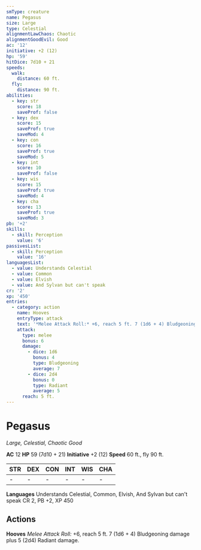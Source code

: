 ```yaml
---
smType: creature
name: Pegasus
size: Large
type: Celestial
alignmentLawChaos: Chaotic
alignmentGoodEvil: Good
ac: '12'
initiative: +2 (12)
hp: '59'
hitDice: 7d10 + 21
speeds:
  walk:
    distance: 60 ft.
  fly:
    distance: 90 ft.
abilities:
  - key: str
    score: 18
    saveProf: false
  - key: dex
    score: 15
    saveProf: true
    saveMod: 4
  - key: con
    score: 16
    saveProf: true
    saveMod: 5
  - key: int
    score: 10
    saveProf: false
  - key: wis
    score: 15
    saveProf: true
    saveMod: 4
  - key: cha
    score: 13
    saveProf: true
    saveMod: 3
pb: '+2'
skills:
  - skill: Perception
    value: '6'
passivesList:
  - skill: Perception
    value: '16'
languagesList:
  - value: Understands Celestial
  - value: Common
  - value: Elvish
  - value: And Sylvan but can't speak
cr: '2'
xp: '450'
entries:
  - category: action
    name: Hooves
    entryType: attack
    text: '*Melee Attack Roll:* +6, reach 5 ft. 7 (1d6 + 4) Bludgeoning damage plus 5 (2d4) Radiant damage.'
    attack:
      type: melee
      bonus: 6
      damage:
        - dice: 1d6
          bonus: 4
          type: Bludgeoning
          average: 7
        - dice: 2d4
          bonus: 0
          type: Radiant
          average: 5
      reach: 5 ft.
---
```


# Pegasus
*Large, Celestial, Chaotic Good*

**AC** 12
**HP** 59 (7d10 + 21)
**Initiative** +2 (12)
**Speed** 60 ft., fly 90 ft.

| STR | DEX | CON | INT | WIS | CHA |
| --- | --- | --- | --- | --- | --- |
| - | - | - | - | - | - |

**Languages** Understands Celestial, Common, Elvish, And Sylvan but can't speak
CR 2, PB +2, XP 450

## Actions

**Hooves**
*Melee Attack Roll:* +6, reach 5 ft. 7 (1d6 + 4) Bludgeoning damage plus 5 (2d4) Radiant damage.
